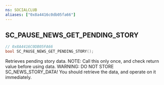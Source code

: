 ```yaml
---
ns: SOCIALCLUB
aliases: ["0x8a4416c0db05fa66"]
---
```

## SC_PAUSE_NEWS_GET_PENDING_STORY

```c
// 0x8A4416C0DB05FA66
bool SC_PAUSE_NEWS_GET_PENDING_STORY();
```

Retrieves pending story data. NOTE: Call this only once, and check return value before using data. WARNING: DO NOT STORE SC_NEWS_STORY_DATA! You should retrieve the data, and operate on it immediately.

